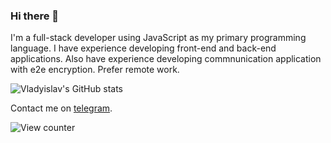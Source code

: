 ### Hi there 👋
I'm a full-stack developer using JavaScript as my primary programming language. I have experience developing front-end and back-end applications. Also have experience developing commnunication application with e2e encryption. Prefer remote work.

![Vladyislav's GitHub stats](https://github-readme-stats.vercel.app/api?username=kusyka911&show_icons=true&theme=github_dark&count_private=true&include_all_commits=true)


Contact me on [telegram](https://t.me/kusyka911).

![View counter](https://api.ghprofile.me/view?username=kusyka911)
<!-- TODO: add other contact info -->


<!--
**kusyka911/kusyka911** is a ✨ _special_ ✨ repository because its `README.md` (this file) appears on your GitHub profile.

Here are some ideas to get you started:

- 🔭 I’m currently working on ...
- 🌱 I’m currently learning ...
- 👯 I’m looking to collaborate on ...
- 🤔 I’m looking for help with ...
- 💬 Ask me about ...
- 📫 How to reach me: ...
- 😄 Pronouns: ...
- ⚡ Fun fact: ...
-->
